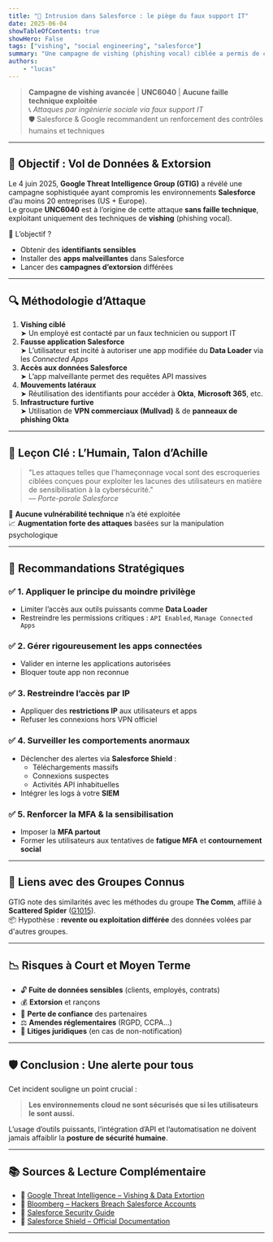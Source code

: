 ```yaml
---
title: "🚨 Intrusion dans Salesforce : le piège du faux support IT"
date: 2025-06-04
showTableOfContents: true
showHero: False
tags: ["vishing", "social engineering", "salesforce"]
summary: "Une campagne de vishing (phishing vocal) ciblée a permis de compromettre des comptes Salesforce, sans faille technique, via ingénierie sociale."
authors:
    - "lucas"
---
```


> **Campagne de vishing avancée** | **UNC6040** | **Aucune faille technique exploitée**  
> 📞 *Attaques par ingénierie sociale via faux support IT*  
> 🛡️ Salesforce & Google recommandent un renforcement des contrôles humains et techniques

---

## 🎯 Objectif : Vol de Données & Extorsion

Le 4 juin 2025, **Google Threat Intelligence Group (GTIG)** a révélé une campagne sophistiquée ayant compromis les environnements **Salesforce** d’au moins 20 entreprises (US + Europe).  
Le groupe **UNC6040** est à l’origine de cette attaque **sans faille technique**, exploitant uniquement des techniques de **vishing** (phishing vocal).

🎯 L’objectif ?  
- Obtenir des **identifiants sensibles**  
- Installer des **apps malveillantes** dans Salesforce  
- Lancer des **campagnes d’extorsion** différées

---

## 🔍 Méthodologie d’Attaque

1. **Vishing ciblé**  
   ➤ Un employé est contacté par un faux technicien ou support IT  
2. **Fausse application Salesforce**  
   ➤ L’utilisateur est incité à autoriser une app modifiée du **Data Loader** via les *Connected Apps*  
3. **Accès aux données Salesforce**  
   ➤ L’app malveillante permet des requêtes API massives  
4. **Mouvements latéraux**  
   ➤ Réutilisation des identifiants pour accéder à **Okta**, **Microsoft 365**, etc.  
5. **Infrastructure furtive**  
   ➤ Utilisation de **VPN commerciaux (Mullvad)** & de **panneaux de phishing Okta**

---

## 🧠 Leçon Clé : L’Humain, Talon d’Achille

> "Les attaques telles que l'hameçonnage vocal sont des escroqueries ciblées conçues pour exploiter les lacunes des utilisateurs en matière de sensibilisation à la cybersécurité."  
> — *Porte-parole Salesforce*

📌 **Aucune vulnérabilité technique** n’a été exploitée  
📈 **Augmentation forte des attaques** basées sur la manipulation psychologique

---

## 🧱 Recommandations Stratégiques

### ✅ 1. Appliquer le principe du moindre privilège
- Limiter l’accès aux outils puissants comme **Data Loader**  
- Restreindre les permissions critiques : `API Enabled`, `Manage Connected Apps`

### ✅ 2. Gérer rigoureusement les apps connectées
- Valider en interne les applications autorisées  
- Bloquer toute app non reconnue

### ✅ 3. Restreindre l’accès par IP
- Appliquer des **restrictions IP** aux utilisateurs et apps  
- Refuser les connexions hors VPN officiel

### ✅ 4. Surveiller les comportements anormaux
- Déclencher des alertes via **Salesforce Shield** :
  - Téléchargements massifs
  - Connexions suspectes
  - Activités API inhabituelles  
- Intégrer les logs à votre **SIEM**

### ✅ 5. Renforcer la MFA & la sensibilisation
- Imposer la **MFA partout**  
- Former les utilisateurs aux tentatives de **fatigue MFA** et **contournement social**

---

## 🧩 Liens avec des Groupes Connus

GTIG note des similarités avec les méthodes du groupe **The Comm**, affilié à **Scattered Spider** ([G1015](https://attack.mitre.org/groups/G1015/)).  
📦 Hypothèse : **revente ou exploitation différée** des données volées par d'autres groupes.

---

## 📉 Risques à Court et Moyen Terme

- 🔓 **Fuite de données sensibles** (clients, employés, contrats)  
- 💰 **Extorsion** et rançons  
- 🤝 **Perte de confiance** des partenaires  
- ⚖️ **Amendes réglementaires** (RGPD, CCPA…)  
- 📄 **Litiges juridiques** (en cas de non-notification)

---

## 🛡️ Conclusion : Une alerte pour tous

Cet incident souligne un point crucial :

> **Les environnements cloud ne sont sécurisés que si les utilisateurs le sont aussi.**

L’usage d’outils puissants, l’intégration d’API et l’automatisation ne doivent jamais affaiblir la **posture de sécurité humaine**.

---

## 📚 Sources & Lecture Complémentaire

- 🔗 [Google Threat Intelligence – Vishing & Data Extortion](https://cloud.google.com/blog/topics/threat-intelligence/voice-phishing-data-extortion?hl=en)  
- 🔗 [Bloomberg – Hackers Breach Salesforce Accounts](https://www.bloomberg.com/news/articles/2025-06-04/google-warns-hackers-stealing-salesforce-data-from-companies)  
- 🔗 [Salesforce Security Guide](https://help.salesforce.com/s/articleView?id=xcloud.security_overview.htm&type=5)  
- 🔗 [Salesforce Shield – Official Documentation](https://www.salesforce.com/platform/shield/)

---
